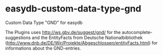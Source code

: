 # easydb-custom-data-type-gnd
Custom Data Type "GND" for easydb

The Plugins uses http://ws.gbv.de/suggest/gnd/ for the autocomplete-suggestions and the EntityFacts from Deutsche Nationalbibliothek (http://www.dnb.de/DE/Wir/Projekte/Abgeschlossen/entityFacts.html) for informations about the GND-entries.
